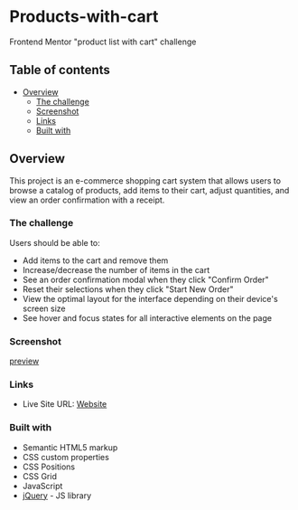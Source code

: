 # Products-with-cart

Frontend Mentor "product list with cart" challenge

## Table of contents

- [Overview](#overview)
  - [The challenge](#the-challenge)
  - [Screenshot](#screenshot)
  - [Links](#links)
  - [Built with](#built-with)

## Overview

This project is an e-commerce shopping cart system that allows users to browse a catalog of products, add items to their cart, adjust quantities, and view an order confirmation with a receipt.

### The challenge

Users should be able to:

- Add items to the cart and remove them
- Increase/decrease the number of items in the cart
- See an order confirmation modal when they click "Confirm Order"
- Reset their selections when they click "Start New Order"
- View the optimal layout for the interface depending on their device's screen size
- See hover and focus states for all interactive elements on the page

### Screenshot

[preview](./preview.jpg)

### Links

- Live Site URL: [Website](https://makhlouf7.github.io/Products-with-cart/)

### Built with

- Semantic HTML5 markup
- CSS custom properties
- CSS Positions
- CSS Grid
- JavaScript
- [jQuery](https://jquery.com/) - JS library
